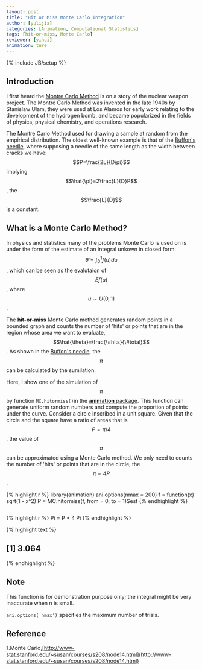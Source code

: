 ```yaml
---
layout: post
title: "Hit or Miss Monte Carlo Integration"
author: [yulijia]
categories: [Animation, Computational Statistics]
tags: [hit-or-miss, Monte Carlo]
reviewer: [yihui]
animation: ture
---
```

{% include JB/setup %}

## Introduction

I first heard the [Montre Carlo Method](http://en.wikipedia.org/wiki/Monte_Carlo_method) is on a
story of the nuclear weapon project. The Montre Carlo Method was invented in the late 1940s by
Stanislaw Ulam, they were used at Los Alamos for early work relating to the development of the
hydrogen bomb, and became popularized in the fields of physics, physical chemistry, and operations
research.

The Montre Carlo Method used for drawing a sample at random from the empirical distribution. The
oldest well-known example is that of the [Buffon's needle](2013-04-16-buffons-needle.Rmd), where
supposing a needle of the same length as the width between cracks we have: $$P=\frac{2L}{D\pi}$$
implying $$\hat{\pi}=2\frac{L}{D}P$$, the $$\frac{L}{D}$$ is a constant.

## What is a Monte Carlo Method?

In physics and statistics many of the problems Monte Carlo is used on is under the form of the
estimate of an integral unkown in closed form: $$\hat{\theta}=\int_0^1 f(u)du$$, which can be seen
as the evalutaion of $$Ef(u)$$, where $$u \sim U(0,1)$$.

The **hit-or-miss** Monte Carlo method generates random points in a bounded graph and counts the
number of 'hits' or points that are in the region whose area we want to evaluate,
$$\hat{\theta}=\frac{\#hits}{\#total}$$. As shown in the [Buffon's
needle](2013-04-16-buffons-needle.Rmd), the $$\pi$$ can be calculated by the sumilation.

Here, I show one of the simulation of $$\pi$$ by function `MC.hitormiss()`in the [**animation**
package](http://yihui.name/animation). This function can generate uniform random numbers and
compute the proportion of points under the curve. Consider a circle inscribed in a unit square.
Given that the circle and the square have a ratio of areas that is $$P=\pi/4$$, the value of
$$\pi$$ can be approximated using a Monte Carlo method. We only need to counts the number of 'hits'
or points that are in the circle, the $$\pi=4P$$.


{% highlight r %}
library(animation)
ani.options(nmax = 200)
f = function(x) sqrt(1 - x^2)
P = MC.hitormiss(f, from = 0, to = 1)$est
{% endhighlight %}


<div class="scianimator">
<div id="hit_or_miss_montre_carlo" style="display: inline-block;">
</div>
</div>
<script type="text/javascript">
  (function($) {
    $(document).ready(function() {
      var imgs = Array(200);
      for (i=0; ; i++) {
        if (i == imgs.length) break;
        imgs[i] = "/figures/2013-04-30-hit-or-miss-monte-carlo-integration/hit-or-miss-montre-carlo" + (i + 1) + ".png";
      }
      $("#hit_or_miss_montre_carlo").scianimator({
          "images": imgs,
          "delay": 100,
          "controls": ["first", "previous", "play", "next", "last", "loop", "speed"],
      });
      $("#hit_or_miss_montre_carlo").scianimator("play");
    });
  })(jQuery);
</script>


{% highlight r %}
Pi = P * 4
Pi
{% endhighlight %}



{% highlight text %}
## [1] 3.064
{% endhighlight %}


## Note

This function is for demonstration purpose only; the integral might be very inaccurate when n is
small.

`ani.options('nmax')` specifies the maximum number of trials.

## Reference
1.Monte
Carlo,[http://www-stat.stanford.edu/~susan/courses/s208/node14.html](http://www-stat.stanford.edu/~susan/courses/s208/node14.html)
